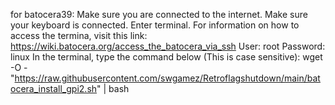 for batocera39:
Make sure you are connected to the internet.
Make sure your keyboard is connected.
Enter terminal. For information on how to access the termina, visit this link: https://wiki.batocera.org/access_the_batocera_via_ssh
User: root Password: linux
In the terminal, type the command below (This is case sensitive):
wget -O - "https://raw.githubusercontent.com/swgamez/Retroflagshutdown/main/batocera_install_gpi2.sh" | bash
